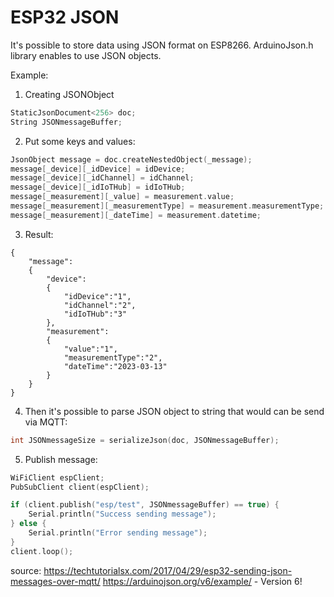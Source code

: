 # ESP32 JSON

It's possible to store data using JSON format on ESP8266.
ArduinoJson.h library enables to use JSON objects.

Example:

1. Creating JSONObject
```c
StaticJsonDocument<256> doc;
String JSONmessageBuffer;
```

2. Put some keys and values:
```c 
JsonObject message = doc.createNestedObject(_message);
message[_device][_idDevice] = idDevice;
message[_device][_idChannel] = idChannel;
message[_device][_idIoTHub] = idIoTHub;
message[_measurement][_value] = measurement.value;
message[_measurement][_measurementType] = measurement.measurementType;
message[_measurement][_dateTime] = measurement.datetime;
```

3. Result:
```
{
	"message":
	{
		"device":
		{
			"idDevice":"1",
			"idChannel":"2",
			"idIoTHub":"3"
		},
		"measurement":
		{
			"value":"1",
			"measurementType":"2",
			"dateTime":"2023-03-13"
		}
	}
}
```
 
4. Then it's possible to parse JSON object to string that would can be send via MQTT:
```c
int JSONmessageSize = serializeJson(doc, JSONmessageBuffer);
```

5. Publish message:
```c
WiFiClient espClient;
PubSubClient client(espClient);

if (client.publish("esp/test", JSONmessageBuffer) == true) {
    Serial.println("Success sending message");
} else {
    Serial.println("Error sending message");
}
client.loop();
```

source: https://techtutorialsx.com/2017/04/29/esp32-sending-json-messages-over-mqtt/
		https://arduinojson.org/v6/example/ - Version 6!
